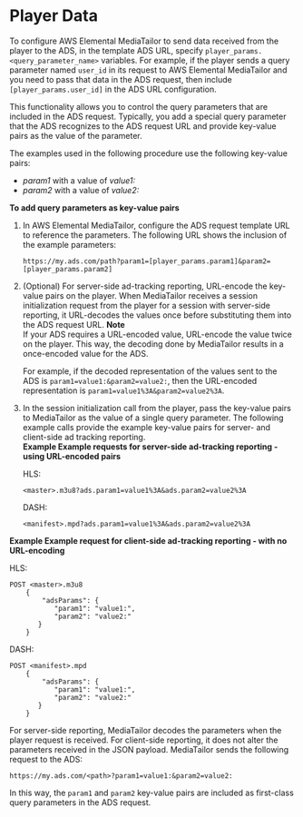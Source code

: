 # Player Data<a name="variables-player"></a>

To configure AWS Elemental MediaTailor to send data received from the player to the ADS, in the template ADS URL, specify `player_params.<query_parameter_name>` variables\. For example, if the player sends a query parameter named `user_id` in its request to AWS Elemental MediaTailor and you need to pass that data in the ADS request, then include `[player_params.user_id]` in the ADS URL configuration\. 

This functionality allows you to control the query parameters that are included in the ADS request\. Typically, you add a special query parameter that the ADS recognizes to the ADS request URL and provide key\-value pairs as the value of the parameter\. 

The examples used in the following procedure use the following key\-value pairs:
+ *param1* with a value of *value1:*
+ *param2* with a value of *value2:*

**To add query parameters as key\-value pairs** 

1. In AWS Elemental MediaTailor, configure the ADS request template URL to reference the parameters\. The following URL shows the inclusion of the example parameters: 

   ```
   https://my.ads.com/path?param1=[player_params.param1]&param2=[player_params.param2]
   ```

1. \(Optional\) For server\-side ad\-tracking reporting, URL\-encode the key\-value pairs on the player\. When MediaTailor receives a session initialization request from the player for a session with server\-side reporting, it URL\-decodes the values once before substituting them into the ADS request URL\. 
**Note**  
If your ADS requires a URL\-encoded value, URL\-encode the value twice on the player\. This way, the decoding done by MediaTailor results in a once\-encoded value for the ADS\. 

   For example, if the decoded representation of the values sent to the ADS is `param1=value1:&param2=value2:`, then the URL\-encoded representation is `param1=value1%3A&param2=value2%3A`\.

1. In the session initialization call from the player, pass the key\-value pairs to MediaTailor as the value of a single query parameter\. The following example calls provide the example key\-value pairs for server\- and client\-side ad tracking reporting\.  
**Example Example requests for server\-side ad\-tracking reporting \- using URL\-encoded pairs**  

   HLS:

   ```
   <master>.m3u8?ads.param1=value1%3A&ads.param2=value2%3A
   ```

   DASH:

   ```
   <manifest>.mpd?ads.param1=value1%3A&ads.param2=value2%3A
   ```  
**Example Example request for client\-side ad\-tracking reporting \- with no URL\-encoding**  

   HLS:

   ```
   POST <master>.m3u8
       {
           "adsParams": {
              "param1": "value1:",
              "param2": "value2:"
          }
       }
   ```

   DASH:

   ```
   POST <manifest>.mpd
       {
           "adsParams": {
              "param1": "value1:",
              "param2": "value2:"
          }
       }
   ```

For server\-side reporting, MediaTailor decodes the parameters when the player request is received\. For client\-side reporting, it does not alter the parameters received in the JSON payload\. MediaTailor sends the following request to the ADS:

```
https://my.ads.com/<path>?param1=value1:&param2=value2:
```

In this way, the `param1` and `param2` key\-value pairs are included as first\-class query parameters in the ADS request\.